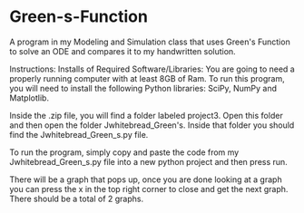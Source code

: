 # Green-s-Function
A program in my Modeling and Simulation class that uses Green's Function to solve an ODE and compares it to my handwritten solution. 

Instructions:
Installs of Required Software/Libraries:
You are going to need a properly running computer with at least 8GB of Ram. 
To run this program, you will need to install the following Python libraries: SciPy, NumPy and Matplotlib.

Inside the .zip file, you will find a folder labeled project3. Open this folder and then open the folder Jwhitebread_Green's.
Inside that folder you should find the Jwhitebread_Green_s.py file.

To run the program, simply copy and paste the code from my Jwhitebread_Green_s.py file into a new python project and then press run. 

There will be a graph that pops up, once you are done looking at a graph you can press the x in the top right corner to close and get the next graph.
There should be a total of 2 graphs.
